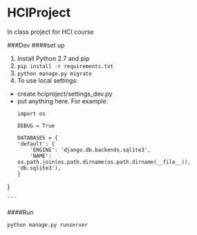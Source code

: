 HCIProject
==========

In class project for HCI course


###Dev
####set up
1. Install Python 2.7 and pip
2. ```pip install -r requirements.txt```
3. ```python manage.py migrate```
4. To use local settings:  
  * create hciproject/settings_dev.py
  * put anything here. For example:
    ```
    import os
    
    DEBUG = True  
    
    DATABASES = {
    'default': {
        'ENGINE': 'django.db.backends.sqlite3',
        'NAME': os.path.join(os.path.dirname(os.path.dirname(__file__)), 'db.sqlite3'),
    }
  }

    ```

####Run
```
python manage.py runserver
```
